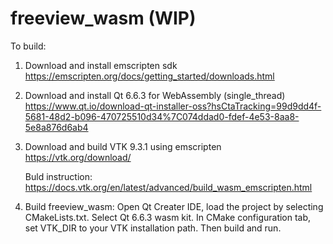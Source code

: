 # freeview_wasm (WIP)

To build:

1. Download and install emscripten sdk
   https://emscripten.org/docs/getting_started/downloads.html

2. Download and install Qt 6.6.3 for WebAssembly (single_thread)
   https://www.qt.io/download-qt-installer-oss?hsCtaTracking=99d9dd4f-5681-48d2-b096-470725510d34%7C074ddad0-fdef-4e53-8aa8-5e8a876d6ab4

3. Download and build VTK 9.3.1 using emscripten
   https://vtk.org/download/

   Buld instruction:
   https://docs.vtk.org/en/latest/advanced/build_wasm_emscripten.html

4. Build freeview_wasm: 
   Open Qt Creater IDE, load the project by selecting CMakeLists.txt. Select Qt 6.6.3 wasm kit. In CMake configuration tab, set VTK_DIR to your VTK installation path. Then build and run.
